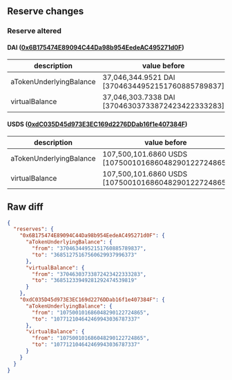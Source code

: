## Reserve changes

### Reserve altered

#### DAI ([0x6B175474E89094C44Da98b954EedeAC495271d0F](https://etherscan.io/address/0x6B175474E89094C44Da98b954EedeAC495271d0F))

| description | value before | value after |
| --- | --- | --- |
| aTokenUnderlyingBalance | 37,046,344.9521 DAI [37046344952151760885789837] | 36,851,275.1675 DAI [36851275167560629937996373] |
| virtualBalance | 37,046,303.7338 DAI [37046303733872423422333283] | 36,851,233.9492 DAI [36851233949281292474539819] |


#### USDS ([0xdC035D45d973E3EC169d2276DDab16f1e407384F](https://etherscan.io/address/0xdC035D45d973E3EC169d2276DDab16f1e407384F))

| description | value before | value after |
| --- | --- | --- |
| aTokenUnderlyingBalance | 107,500,101.6860 USDS [107500101686048290122724865] | 107,712,104.6424 USDS [107712104642469943036787337] |
| virtualBalance | 107,500,101.6860 USDS [107500101686048290122724865] | 107,712,104.6424 USDS [107712104642469943036787337] |


## Raw diff

```json
{
  "reserves": {
    "0x6B175474E89094C44Da98b954EedeAC495271d0F": {
      "aTokenUnderlyingBalance": {
        "from": "37046344952151760885789837",
        "to": "36851275167560629937996373"
      },
      "virtualBalance": {
        "from": "37046303733872423422333283",
        "to": "36851233949281292474539819"
      }
    },
    "0xdC035D45d973E3EC169d2276DDab16f1e407384F": {
      "aTokenUnderlyingBalance": {
        "from": "107500101686048290122724865",
        "to": "107712104642469943036787337"
      },
      "virtualBalance": {
        "from": "107500101686048290122724865",
        "to": "107712104642469943036787337"
      }
    }
  }
}
```